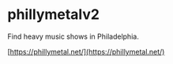 # phillymetalv2

Find heavy music shows in Philadelphia.

[https://phillymetal.net/](https://phillymetal.net/)

